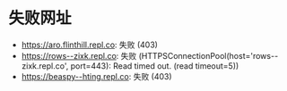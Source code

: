 # 失败网址
- https://aro.flinthill.repl.co: 失败 (403)
- https://rows--zixk.repl.co: 失败 (HTTPSConnectionPool(host='rows--zixk.repl.co', port=443): Read timed out. (read timeout=5))
- https://beaspy--hting.repl.co: 失败 (403)
